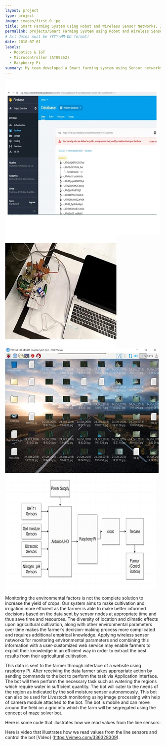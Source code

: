 ```yaml
---
layout: project
type: project
image: images/first.0.jpg
title: Smart Farming System using Robot and Wireless Sensor Networks, IoT
permalink: projects/Smart Farming System using Robot and Wireless Sensor Networks, IoT
# All dates must be YYYY-MM-DD format!
date: 2018-07-01
labels:
  - Robotics & IoT
  - Microcontroller (AT89S52) 
  - Raspberry Pi
summary: My team developed a Smart farming system using Sensor networks and IoT .
---
```


<div class="ui small rounded images">
  <img class="ui image" src="../images/first.1.jpg">
  <img class="ui image" src="../images/first.2.jpg">
  <img class="ui image" src="../images/first.3.jpg">
  <img class="ui image" src="../images/first.4.jpg">
</div>

Monitoring the environmental factors is not the complete solution to increase the yield of crops. Our system aims to make cultivation and irrigation more efficient as the farmer is able to make better informed decisions based on the data sent by sensor nodes at appropriate time and thus save time and resources. The diversity of location and climatic effects upon agricultural cultivation, along with other environmental parameters over time makes the farmer’s decision-making process more complicated and requires additional empirical knowledge. Applying wireless sensor networks for monitoring environmental parameters and combining this information with a user-customized web service may enable farmers to exploit their knowledge in an efficient way in order to extract the best results from their agricultural cultivation.

This data is sent to the farmer through interface of a website using raspberry Pi. After receiving the data farmer takes appropriate action by sending commands to the bot to perform the task via Application interface. The bot will then perform the necessary task such as watering the regions which require water in sufficient quantity. The bot will cater to the needs of the region as indicated by the soil moisture sensor autonomously. This bot can also be used for Livestock monitoring using image processing with help of camera module attached to the bot. The bot is mobile and can move around the field on a grid into which the farm will be segregated using the concept of maze solver bot.

Here is some code that illustrates how we read values from the line sensors:



Here is video that illustrates how we read values from the line sensors and control the bot [Video] (https://vimeo.com/336328309).


